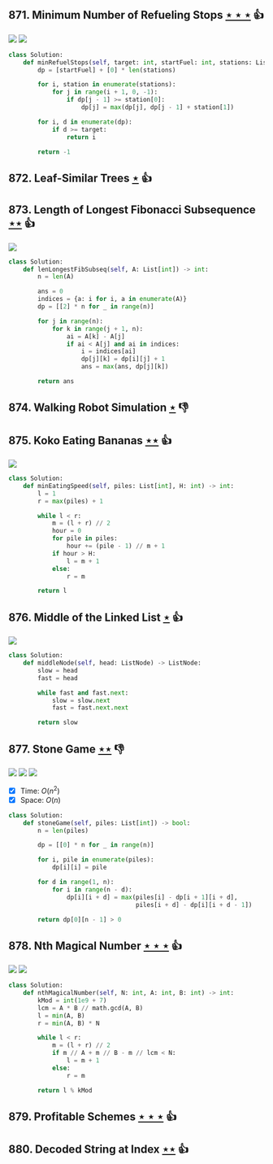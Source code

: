 ## 871. Minimum Number of Refueling Stops [$\star\star\star$](https://leetcode.com/problems/minimum-number-of-refueling-stops) :thumbsup:

![](https://img.shields.io/badge/-Dynamic%20Programming-113285.svg?style=flat-square) ![](https://img.shields.io/badge/-Heap-0F4C3A.svg?style=flat-square)

```python
class Solution:
    def minRefuelStops(self, target: int, startFuel: int, stations: List[List[int]]) -> int:
        dp = [startFuel] + [0] * len(stations)

        for i, station in enumerate(stations):
            for j in range(i + 1, 0, -1):
                if dp[j - 1] >= station[0]:
                    dp[j] = max(dp[j], dp[j - 1] + station[1])

        for i, d in enumerate(dp):
            if d >= target:
                return i

        return -1
```

## 872. Leaf-Similar Trees [$\star$](https://leetcode.com/problems/leaf-similar-trees) :thumbsup:

## 873. Length of Longest Fibonacci Subsequence [$\star\star$](https://leetcode.com/problems/length-of-longest-fibonacci-subsequence) :thumbsup:

![](https://img.shields.io/badge/-Dynamic%20Programming-113285.svg?style=flat-square)

```python
class Solution:
    def lenLongestFibSubseq(self, A: List[int]) -> int:
        n = len(A)

        ans = 0
        indices = {a: i for i, a in enumerate(A)}
        dp = [[2] * n for _ in range(n)]

        for j in range(n):
            for k in range(j + 1, n):
                ai = A[k] - A[j]
                if ai < A[j] and ai in indices:
                    i = indices[ai]
                    dp[j][k] = dp[i][j] + 1
                    ans = max(ans, dp[j][k])

        return ans
```

## 874. Walking Robot Simulation [$\star$](https://leetcode.com/problems/walking-robot-simulation) :thumbsdown:

## 875. Koko Eating Bananas [$\star\star$](https://leetcode.com/problems/koko-eating-bananas) :thumbsup:

![](https://img.shields.io/badge/-Binary%20Search-1B813E.svg?style=flat-square)

```python
class Solution:
    def minEatingSpeed(self, piles: List[int], H: int) -> int:
        l = 1
        r = max(piles) + 1

        while l < r:
            m = (l + r) // 2
            hour = 0
            for pile in piles:
                hour += (pile - 1) // m + 1
            if hour > H:
                l = m + 1
            else:
                r = m

        return l
```

## 876. Middle of the Linked List [$\star$](https://leetcode.com/problems/middle-of-the-linked-list) :thumbsup:

![](https://img.shields.io/badge/-Linked%20List-90B44B.svg?style=flat-square)

```python
class Solution:
    def middleNode(self, head: ListNode) -> ListNode:
        slow = head
        fast = head

        while fast and fast.next:
            slow = slow.next
            fast = fast.next.next

        return slow
```

## 877. Stone Game [$\star\star$](https://leetcode.com/problems/stone-game) :thumbsdown:

![](https://img.shields.io/badge/-Dynamic%20Programming-113285.svg?style=flat-square) ![](https://img.shields.io/badge/-Math-434343.svg?style=flat-square) ![](https://img.shields.io/badge/-Minimax-1C1C1C.svg?style=flat-square)

- [x] Time: $O(n^2)$
- [x] Space: $O(n)$

```python
class Solution:
    def stoneGame(self, piles: List[int]) -> bool:
        n = len(piles)

        dp = [[0] * n for _ in range(n)]

        for i, pile in enumerate(piles):
            dp[i][i] = pile

        for d in range(1, n):
            for i in range(n - d):
                dp[i][i + d] = max(piles[i] - dp[i + 1][i + d],
                                   piles[i + d] - dp[i][i + d - 1])

        return dp[0][n - 1] > 0
```

## 878. Nth Magical Number [$\star\star\star$](https://leetcode.com/problems/nth-magical-number) :thumbsup:

![](https://img.shields.io/badge/-Binary%20Search-1B813E.svg?style=flat-square) ![](https://img.shields.io/badge/-Math-434343.svg?style=flat-square)

```python
class Solution:
    def nthMagicalNumber(self, N: int, A: int, B: int) -> int:
        kMod = int(1e9 + 7)
        lcm = A * B // math.gcd(A, B)
        l = min(A, B)
        r = min(A, B) * N

        while l < r:
            m = (l + r) // 2
            if m // A + m // B - m // lcm < N:
                l = m + 1
            else:
                r = m

        return l % kMod
```

## 879. Profitable Schemes [$\star\star\star$](https://leetcode.com/problems/profitable-schemes) :thumbsup:

## 880. Decoded String at Index [$\star\star$](https://leetcode.com/problems/decoded-string-at-index) :thumbsup:

